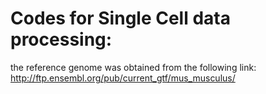 
# Codes for Single Cell data processing:
the reference genome was obtained from the following link: 
http://ftp.ensembl.org/pub/current_gtf/mus_musculus/

